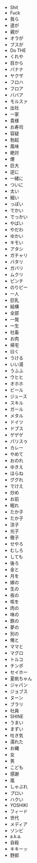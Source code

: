 * Shit
* Fuck
* 我ら
* 道が
* 親が
* オラが
* ブスが
* Do THE
* くれや
* 目から
* バナナ
* ヤクザ
* フロハ
* フロア
* ババア
* モルスァ
* 出社
* 一家
* 貴様
* お寿司
* 容疑
* 勃起
* 風味
* 絶対
* 煙
* 巨大
* 逆に
* 一緒に
* ついに
* 太い
* 細い
* っぽい
* でかい
* でっかい
* やばい
* やだわ
* ゆかい
* キモい
* アタシ
* ガチャリ
* バタリ
* ガバリ
* ムクリ
* ピンチ
* のりピー
* 一人
* 巨乳
* 結構
* 全部
* 一発
* 一生
* 社畜
* お肉
* 帰宅
* 曰く
* うける
* いい湯
* うふふ
* ウヒヒ
* オホホ
* ビール
* ジュース
* スキル
* ガール
* メタル
* ドイツ
* ドブス
* ゲゲゲ
* パリスゥ
* カレー
* やめて
* おのれ
* ゆきえ
* ほらね
* ググれ
* でけえ
* 炒め
* お前
* 眠れ
* たか子
* たか子
* 涼子
* 光子
* 徹子
* せやろ
* むしろ
* しても
* 後ろ
* 金と
* 月を
* 嫁の
* 生の
* 夜の
* 咳を
* 肉の
* 味の
* 鉄の
* 夢の
* 別の
* 俺と
* ママと
* マグロ
* トルコ
* チンポ
* セイホー
* 夏帆ちゃん
* ジャパン
* ジョブス
* ヌーン
* ブラリ
* 社員
* SHINE
* うまい
* まずい
* 吐き気
* 濡れた
* お縄
* 女
* 男
* こども
* 感謝
* 嵐
* しゃぶれ
* プロい
* ハクい
* YOSHIKI
* フィード
* 世代
* メディア
* ゾンビ
* a.k.a.
* 自殺
* キキーッ
* 野郎

